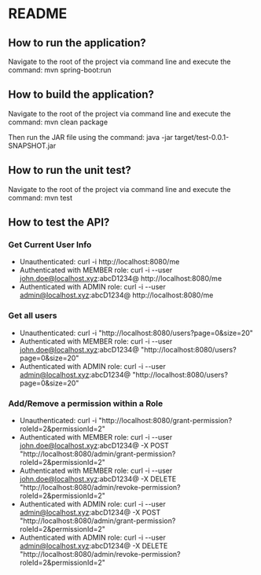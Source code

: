 # README

## How to run the application?
Navigate to the root of the project via command line and execute the command: mvn spring-boot:run

## How to build the application?
Navigate to the root of the project via command line and execute the command: mvn clean package

Then run the JAR file using the command: java -jar target/test-0.0.1-SNAPSHOT.jar

## How to run the unit test?
Navigate to the root of the project via command line and execute the command: mvn test

## How to test the API?
### Get Current User Info
* Unauthenticated: curl -i http://localhost:8080/me
* Authenticated with MEMBER role: curl -i --user john.doe@localhost.xyz:abcD1234@ http://localhost:8080/me
* Authenticated with ADMIN role: curl -i --user admin@localhost.xyz:abcD1234@ http://localhost:8080/me

### Get all users
* Unauthenticated: curl -i "http://localhost:8080/users?page=0&size=20"
* Authenticated with MEMBER role: curl -i --user john.doe@localhost.xyz:abcD1234@ "http://localhost:8080/users?page=0&size=20"
* Authenticated with ADMIN role: curl -i --user admin@localhost.xyz:abcD1234@ "http://localhost:8080/users?page=0&size=20"

### Add/Remove a permission within a Role
* Unauthenticated: curl -i "http://localhost:8080/grant-permission?roleId=2&permissionId=2"
* Authenticated with MEMBER role: curl -i --user john.doe@localhost.xyz:abcD1234@ -X POST "http://localhost:8080/admin/grant-permission?roleId=2&permissionId=2"
* Authenticated with MEMBER role: curl -i --user john.doe@localhost.xyz:abcD1234@ -X DELETE "http://localhost:8080/admin/revoke-permission?roleId=2&permissionId=2"
* Authenticated with ADMIN role: curl -i --user admin@localhost.xyz:abcD1234@ -X POST "http://localhost:8080/admin/grant-permission?roleId=2&permissionId=2"
* Authenticated with ADMIN role: curl -i --user admin@localhost.xyz:abcD1234@ -X DELETE "http://localhost:8080/admin/revoke-permission?roleId=2&permissionId=2"

